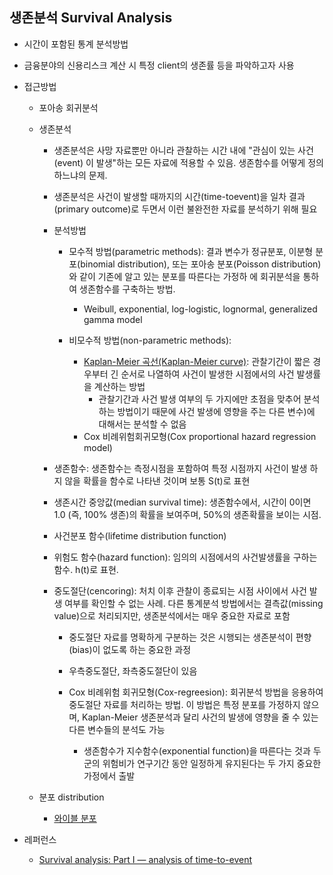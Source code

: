 생존분석 Survival Analysis
------------------

* 시간이 포함된 통계 분석방법

* 금융분야의 신용리스크 계산 시 특정 client의 생존률 등을 파악하고자 사용 

* 접근방법

  * 포아송 회귀분석

  * 생존분석

     * 생존분석은 사망 자료뿐만 아니라 관찰하는 시간 내에 "관심이 있는 사건(event) 이 발생"하는 모든 자료에 적용할 수 있음. 생존함수를 어떻게 정의하느냐의 문제. 
     * 생존분석은 사건이 발생할 때까지의 시간(time-toevent)을 일차 결과(primary outcome)로 두면서 이런 불완전한 자료를 분석하기 위해 필요

     * 분석방법
     
        * 모수적 방법(parametric methods): 결과 변수가 정규분포, 이분형 분포(binomial distribution), 또는 포아송 분포(Poisson distribution)와 같이 기존에 알고 있는 분포를 따른다는 가정하 에 회귀분석을 통하여 생존함수를 구축하는 방법.
        
          * Weibull, exponential, log-logistic, lognormal, generalized gamma model 
          
        * 비모수적 방법(non-parametric methods):
        
          * [Kaplan-Meier 곡선(Kaplan-Meier curve)](https://dermabae.tistory.com/180): 관찰기간이 짧은 경우부터 긴 순서로 나열하여 사건이 발생한 시점에서의 사건 발생률을 계산하는 방법
            * 관찰기간과 사건 발생 여부의 두 가지에만 초점을 맞추어 분석하는 방법이기 때문에 사건 발생에 영향을 주는 다른 변수)에 대해서는 분석할 수 없음
          * Cox 비례위험회귀모형(Cox proportional hazard regression model)

     * 생존함수: 생존함수는 측정시점을 포함하여 특정 시점까지 사건이 발생 하지 않을 확률을 함수로 나타낸 것이며 보통 S(t)로 표현
     * 생존시간 중앙값(median survival time): 생존함수에서, 시간이 0이면 1.0 (즉, 100% 생존)의 확률을 보여주며, 50%의 생존확률을 보이는 시점.

     * 사건분포 함수(lifetime distribution function)
     * 위험도 함수(hazard function): 임의의 시점에서의 사건발생률을 구하는 함수. h(t)로 표현.

     * 중도절단(cencoring): 처치 이후 관찰이 종료되는 시점 사이에서 사건 발생 여부를 확인할 수 없는 사례. 다른 통계분석 방법에서는 결측값(missing value)으로 처리되지만, 생존분석에서는 매우 중요한 자료로 포함
     
       * 중도절단 자료를 명확하게 구분하는 것은 시행되는 생존분석이 편향(bias)이 없도록 하는 중요한 과정
       
       * 우측중도절단, 좌측중도절단이 있음 
       
       * Cox 비례위험 회귀모형(Cox-regreesion): 회귀분석 방법을 응용하여 중도절단 자료를 처리하는 방법. 이 방법은 특정 분포를 가정하지 않으며, Kaplan-Meier 생존분석과 달리 사건의 발생에 영향을 줄 수 있는 다른 변수들의 분석도 가능
       
          * 생존함수가 지수함수(exponential function)을 따른다는 것과 두 군의 위험비가 연구기간 동안 일정하게 유지된다는 두 가지 중요한 가정에서 출발


  * 분포 distribution
    * [와이블 분포](https://github.com/Aliceleeme/TIL/blob/master/DataScience/Weibull-distribution.md)

* 레퍼런스 
   * [Survival analysis: Part I — analysis of time-to-event](https://ekja.org/upload/pdf/kjae-2018-71-3-182_ko.pdf)
   
